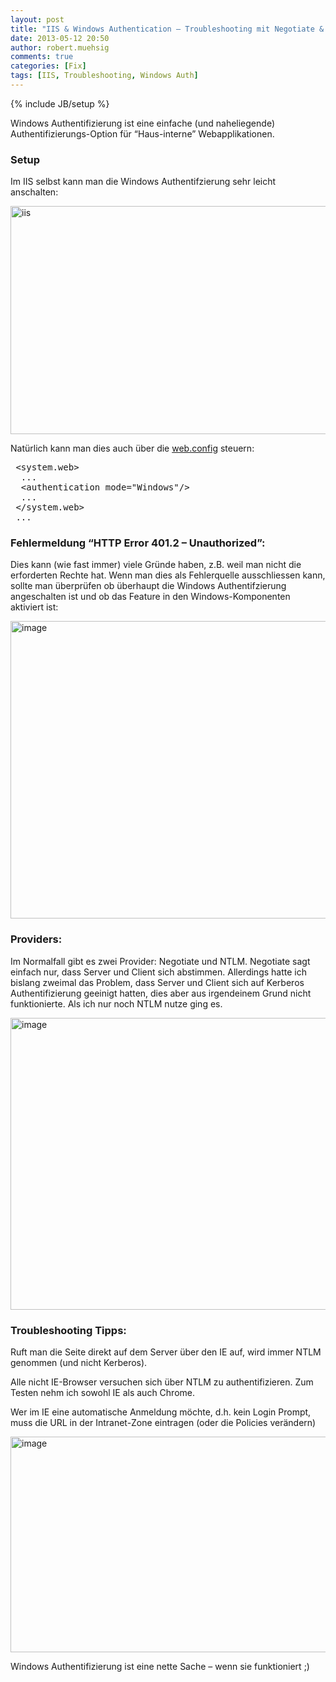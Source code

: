 ```yaml
---
layout: post
title: "IIS & Windows Authentication – Troubleshooting mit Negotiate & NTLM"
date: 2013-05-12 20:50
author: robert.muehsig
comments: true
categories: [Fix]
tags: [IIS, Troubleshooting, Windows Auth]
---
```

{% include JB/setup %}
<p>Windows Authentifizierung ist eine einfache (und naheliegende) Authentifizierungs-Option für “Haus-interne” Webapplikationen. </p> <h3>Setup</h3> <p>Im IIS selbst kann man die Windows Authentifzierung sehr leicht anschalten:</p> <p><a href="{{BASE_PATH}}/assets/wp-images/iis1.gif"><img title="iis" style="display: inline" alt="iis" src="{{BASE_PATH}}/assets/wp-images/iis_thumb1.gif" width="582" height="365"></a></p> <p>Natürlich kann man dies auch über die <a href="http://msdn.microsoft.com/en-us/library/ff647405.aspx">web.config</a> steuern:</p><pre class="brush: csharp; auto-links: true; collapse: false; first-line: 1; gutter: true; html-script: false; light: false; ruler: false; smart-tabs: true; tab-size: 4; toolbar: true;"> &lt;system.web&gt;
  ...
  &lt;authentication mode="Windows"/&gt;
  ...
 &lt;/system.web&gt;
 ...</pre>
<h3>Fehlermeldung “HTTP Error 401.2 – Unauthorized”:</h3>
<p>Dies kann (wie fast immer) viele Gründe haben, z.B. weil man nicht die erforderten Rechte hat. Wenn man dies als Fehlerquelle ausschliessen kann, sollte man überprüfen ob überhaupt die Windows Authentifzierung angeschalten ist und ob das Feature in den Windows-Komponenten aktiviert ist:</p>
<p><a href="{{BASE_PATH}}/assets/wp-images/image1839.png"><img title="image" style="border-top: 0px; border-right: 0px; border-bottom: 0px; border-left: 0px; display: inline" border="0" alt="image" src="{{BASE_PATH}}/assets/wp-images/image_thumb990.png" width="572" height="476"></a></p>
<h3>Providers:</h3>
<p>Im Normalfall gibt es zwei Provider: Negotiate und NTLM. Negotiate sagt einfach nur, dass Server und Client sich abstimmen. Allerdings hatte ich bislang zweimal das Problem, dass Server und Client sich auf Kerberos Authentifizierung geeinigt hatten, dies aber aus irgendeinem Grund nicht funktionierte. Als ich nur noch NTLM nutze ging es.</p>
<p><a href="{{BASE_PATH}}/assets/wp-images/image1840.png"><img title="image" style="border-top: 0px; border-right: 0px; border-bottom: 0px; border-left: 0px; display: inline" border="0" alt="image" src="{{BASE_PATH}}/assets/wp-images/image_thumb991.png" width="540" height="467"></a> </p>
<h3>Troubleshooting Tipps:</h3>
<p>Ruft man die Seite direkt auf dem Server über den IE auf, wird immer NTLM genommen (und nicht Kerberos).</p>
<p>Alle nicht IE-Browser versuchen sich über NTLM zu authentifizieren. Zum Testen nehm ich sowohl IE als auch Chrome.</p>
<p>Wer im IE eine automatische Anmeldung möchte, d.h. kein Login Prompt, muss die URL in der Intranet-Zone eintragen (oder die Policies verändern)</p>
<p><a href="{{BASE_PATH}}/assets/wp-images/image1841.png"><img title="image" style="border-top: 0px; border-right: 0px; border-bottom: 0px; border-left: 0px; display: inline" border="0" alt="image" src="{{BASE_PATH}}/assets/wp-images/image_thumb992.png" width="568" height="345"></a> </p>
<p>Windows Authentifizierung ist eine nette Sache – wenn sie funktioniert ;)</p>
